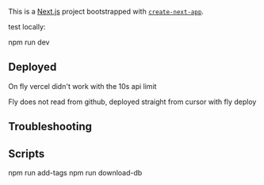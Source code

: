 This is a [Next.js](https://nextjs.org) project bootstrapped with [`create-next-app`](https://nextjs.org/docs/app/api-reference/cli/create-next-app).

test locally:

npm run dev

## Deployed

On fly
vercel didn't work with the 10s api limit

Fly does not read from github, deployed straight from cursor with fly deploy

## Troubleshooting

## Scripts

npm run add-tags
npm run download-db
